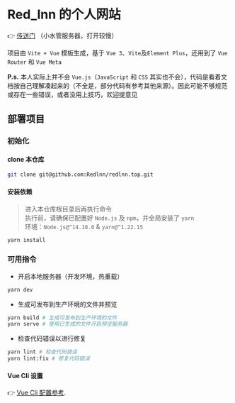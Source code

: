 # Red_lnn 的个人网站

 👉 [传送门](https://www.redlnn.top/) （小水管服务器，打开较慢）

项目由 `Vite + Vue` 模板生成，基于 `Vue 3`、`Vite`及`Element Plus`，还用到了 `Vue Router` 和 `Vue Meta`

**P.s.** 本人实际上并不会 `Vue.js`（`JavaScript` 和 `CSS` 其实也不会），代码是看着文档按自己理解凑起来的（不全是，部分代码有参考其他来源）。因此可能不够规范或存在一些错误，或者没用上技巧，欢迎提意见

## 部署项目

### 初始化

#### clone 本仓库

```bash
git clone git@github.com:Redlnn/redlnn.top.git
```

#### 安装依赖

> 进入本仓库根目录后再执行命令  
  执行前，请确保已配置好 `Node.js` 及 `npm`，并全局安装了 `yarn`  
  环境：`Node.js@^14.18.0` & `yarn@^1.22.15`

```bash
yarn install
```

### 可用指令

- 开启本地服务器（开发环境，热重载）

```bash
yarn dev
```

- 生成可发布到生产环境的文件并预览

```bash
yarn build # 生成可发布到生产环境的文件
yarn serve # 使用已生成的文件开启预览服务器
```

- 检查代码错误以进行修复

```bash
yarn lint # 检查代码错误
yarn lint:fix # 修复代码错误
```

#### Vue Cli 设置

👉 [Vue Cli 配置参考](https://cli.vuejs.org/zh/config/).

